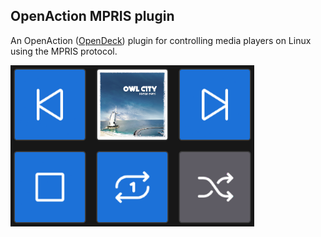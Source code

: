 ## OpenAction MPRIS plugin

An OpenAction ([OpenDeck](https://github.com/nekename/OpenDeck)) plugin for controlling media players on Linux using the MPRIS protocol.

![Plugin showcase](actions.png)
